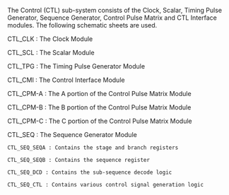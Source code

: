 The Control (CTL) sub-system consists of the Clock, Scalar, Timing Pulse Generator, Sequence Generator, Control Pulse Matrix and CTL Interface modules.  The following schematic sheets are used.

CTL_CLK : The Clock Module

CTL_SCL : The Scalar Module

CTL_TPG : The Timing Pulse Generator Module

CTL_CMI : The Control Interface Module

CTL_CPM-A : The A portion of the Control Pulse Matrix Module

CTL_CPM-B : The B portion of the Control Pulse Matrix Module

CTL_CPM-C : The C portion of the Control Pulse Matrix Module

CTL_SEQ : The Sequence Generator Module

    CTL_SEQ_SEQA : Contains the stage and branch registers

    CTL_SEQ_SEQB : Contains the sequence register

    CTL_SEQ_DCD : Contains the sub-sequence decode logic

    CTL_SEQ_CTL : Contains various control signal generation logic
